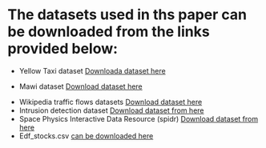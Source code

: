 # The datasets used in ths paper can be downloaded from the links provided below:

- Yellow Taxi dataset [Downloada dataset here](https://data.cityofnewyork.us/Transportation/2014-Yellow-Taxi-Trip-Data/gkne-dk5s "taxi dataset")
* Mawi dataset [Download dataset here](http://www.fukuda-lab.org/mawilab/ "mawi dataset")
- Wikipedia traffic flows datasets [Download dataset here](https://www.kaggle.com/c/web-traffic-time-series-forecasting/data "wikipedia web traffic data flow")
- Intrusion detection dataset [Download dataset from here](https://github.com/Amossys-team/SPOT "ids dataset")
- Space Physics Interactive Data Resource (spidr) [Download dataset from here](https://github.com/Amossys-team/SPOT "spidr")
- Edf_stocks.csv [can be downloaded here](https://github.com/Amossys-team/SPOT "edf stock market dataset")
